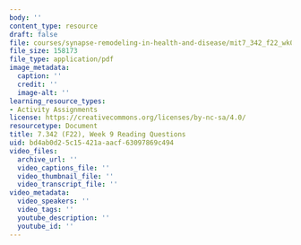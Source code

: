 ```yaml
---
body: ''
content_type: resource
draft: false
file: courses/synapse-remodeling-in-health-and-disease/mit7_342_f22_wk09_reading_q.pdf
file_size: 158173
file_type: application/pdf
image_metadata:
  caption: ''
  credit: ''
  image-alt: ''
learning_resource_types:
- Activity Assignments
license: https://creativecommons.org/licenses/by-nc-sa/4.0/
resourcetype: Document
title: 7.342 (F22), Week 9 Reading Questions
uid: bd4ab0d2-5c15-421a-aacf-63097869c494
video_files:
  archive_url: ''
  video_captions_file: ''
  video_thumbnail_file: ''
  video_transcript_file: ''
video_metadata:
  video_speakers: ''
  video_tags: ''
  youtube_description: ''
  youtube_id: ''
---
```

